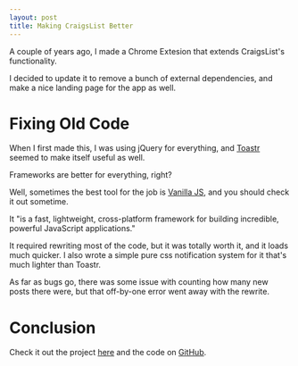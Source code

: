 ```yaml
---
layout: post
title: Making CraigsList Better
---
```


A couple of years ago, I made a Chrome Extesion that extends CraigsList's functionality.

I decided to update it to remove a bunch of external dependencies, and make a nice landing page for the app as well. 

# Fixing Old Code

When I first made this, I was using jQuery for everything, and [Toastr](https://codeseven.github.io/toastr/) seemed to make itself useful as well.

Frameworks are better for everything, right?

Well, sometimes the best tool for the job is [Vanilla JS](http://vanilla-js.com/), and you should check it out sometime. 

It "is a fast, lightweight, cross-platform framework for building incredible, powerful JavaScript applications."

It required rewriting most of the code, but it was totally worth it, and it loads much quicker. I also wrote a simple pure css notification system for it that's much lighter than Toastr.

As far as bugs go, there was some issue with counting how many new posts there were, but that off-by-one error went away with the rewrite. 

# Conclusion

Check it out the project [here](https://lastvisited.herokuapp.com) and the code on [GitHub](https://github.com/novacourtois/craigslist-last-visited).
